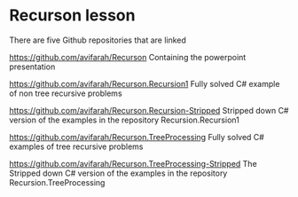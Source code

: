 # Recurson lesson 

There are five Github repositories that are linked

https://github.com/avifarah/Recurson
Containing the powerpoint presentation

https://github.com/avifarah/Recurson.Recursion1
Fully solved C# example of non tree recursive problems

https://github.com/avifarah/Recurson.Recursion-Stripped
Stripped down C# version of the examples in the repository Recursion.Recursion1

https://github.com/avifarah/Recurson.TreeProcessing
Fully solved C# examples of tree recursive problems

https://github.com/avifarah/Recurson.TreeProcessing-Stripped
The Stripped down C# version of the examples in the repository Recursion.TreeProcessing


